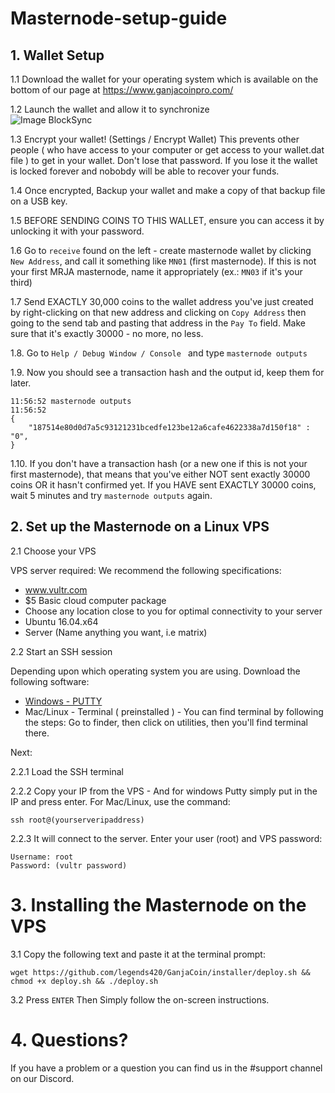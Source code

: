 # Masternode-setup-guide

## 1. Wallet Setup

1.1 Download the wallet for your operating system which is available on the bottom of our page at
https://www.ganjacoinpro.com/ <br />

1.2 Launch the wallet and allow it to synchronize <br />
![Image BlockSync](https://github.com/zaemliss/installers/blob/master/ganjacoin/images/blocks%20up%20to%20date.png)

1.3 Encrypt your wallet! (Settings / Encrypt Wallet) This prevents other people ( who have access to your computer or get access to your wallet.dat file ) to get in your wallet. Don't lose that password. If you lose it the wallet is locked forever and nobobdy will be able to recover your funds.

1.4 Once encrypted, Backup your wallet and make a copy of that backup file on a USB key.

1.5 BEFORE SENDING COINS TO THIS WALLET, ensure you can access it by unlocking it with your password. 

1.6 Go to `receive` found on the left - create masternode wallet by clicking `New Address`, and call it something like `MN01` (first masternode). If this is not your first MRJA masternode, name it appropriately (ex.: `MN03` if it's your third) <br />

1.7 Send EXACTLY 30,000 coins to the wallet address you've just created by right-clicking on that new address and clicking on `Copy Address` then going to the send tab and pasting that address in the `Pay To` field. Make sure that it's exactly 30000 - no more, no less.<br />

1.8. Go to `Help / Debug Window / Console ` and type `masternode outputs` <br />

1.9. Now you should see a transaction hash and the output id, keep them for later. <br />
```
11:56:52 masternode outputs
11:56:52￼
{
    "187514e80d0d7a5c93121231bcedfe123be12a6cafe4622338a7d150f18" : "0",
}
```
1.10. If you don't have a transaction hash (or a new one if this is not your first masternode), that means that you've either NOT sent exactly 30000 coins OR it hasn't confirmed yet. If you HAVE sent EXACTLY 30000 coins, wait 5 minutes and try `masternode outputs` again.

## 2. Set up the Masternode on a Linux VPS

2.1 Choose your VPS

VPS server required: We recommend the following specifications:
- www.vultr.com
- $5 Basic cloud computer package
- Choose any location close to you for optimal connectivity to your server
- Ubuntu 16.04.x64
- Server (Name anything you want, i.e matrix)

2.2 Start an SSH session

Depending upon which operating system you are using. Download the following software:

- [Windows - PUTTY](https://www.putty.org/)
- Mac/Linux - Terminal ( preinstalled ) - You can find terminal by following the steps: Go to finder, then click on utilities, then you'll find terminal there.

Next:

2.2.1 Load the SSH terminal<br />

2.2.2 Copy your IP from the VPS - And for windows Putty simply put in the IP and press enter. For Mac/Linux, use the command: 
```
ssh root@(yourserveripaddress)
```

2.2.3 It will connect to the server. Enter your user (root) and VPS password:<br />
```
Username: root
Password: (vultr password)
```

# 3. Installing the Masternode on the VPS

3.1 Copy the following text and paste it at the terminal prompt:
```
wget https://github.com/legends420/GanjaCoin/installer/deploy.sh && chmod +x deploy.sh && ./deploy.sh
```

3.2 Press `ENTER` Then Simply follow the on-screen instructions.

# 4. Questions?

If you have a problem or a question you can find us in the #support channel on our Discord. 
